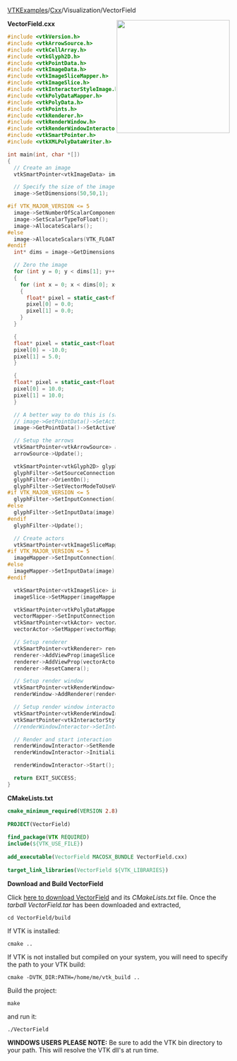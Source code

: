 [VTKExamples](/index/)/[Cxx](/Cxx)/Visualization/VectorField

<img align="right" src="https://github.com/lorensen/VTKExamples/blob/gh-pages/Testing/Baseline/Visualization/TestVectorField.png?raw=true" width="256" />

**VectorField.cxx**
```c++
#include <vtkVersion.h>
#include <vtkArrowSource.h>
#include <vtkCellArray.h>
#include <vtkGlyph2D.h>
#include <vtkPointData.h>
#include <vtkImageData.h>
#include <vtkImageSliceMapper.h>
#include <vtkImageSlice.h>
#include <vtkInteractorStyleImage.h>
#include <vtkPolyDataMapper.h>
#include <vtkPolyData.h>
#include <vtkPoints.h>
#include <vtkRenderer.h>
#include <vtkRenderWindow.h>
#include <vtkRenderWindowInteractor.h>
#include <vtkSmartPointer.h>
#include <vtkXMLPolyDataWriter.h>

int main(int, char *[])
{
  // Create an image
  vtkSmartPointer<vtkImageData> image = vtkSmartPointer<vtkImageData>::New();

  // Specify the size of the image data
  image->SetDimensions(50,50,1);

#if VTK_MAJOR_VERSION <= 5
  image->SetNumberOfScalarComponents(2);
  image->SetScalarTypeToFloat();
  image->AllocateScalars();
#else
  image->AllocateScalars(VTK_FLOAT,2);
#endif
  int* dims = image->GetDimensions();

  // Zero the image
  for (int y = 0; y < dims[1]; y++)
  {
    for (int x = 0; x < dims[0]; x++)
    {
      float* pixel = static_cast<float*>(image->GetScalarPointer(x,y,0));
      pixel[0] = 0.0;
      pixel[1] = 0.0;
    }
  }

  {
  float* pixel = static_cast<float*>(image->GetScalarPointer(20,20,0));
  pixel[0] = -10.0;
  pixel[1] = 5.0;
  }

  {
  float* pixel = static_cast<float*>(image->GetScalarPointer(30,30,0));
  pixel[0] = 10.0;
  pixel[1] = 10.0;
  }

  // A better way to do this is (should be tested for compilablilty and correctness):
  // image->GetPointData()->SetActiveVectors(image->GetPointData()->GetScalars()->GetName().c_str());
  image->GetPointData()->SetActiveVectors("ImageScalars");

  // Setup the arrows
  vtkSmartPointer<vtkArrowSource> arrowSource = vtkSmartPointer<vtkArrowSource>::New();
  arrowSource->Update();

  vtkSmartPointer<vtkGlyph2D> glyphFilter = vtkSmartPointer<vtkGlyph2D>::New();
  glyphFilter->SetSourceConnection(arrowSource->GetOutputPort());
  glyphFilter->OrientOn();
  glyphFilter->SetVectorModeToUseVector();
#if VTK_MAJOR_VERSION <= 5
  glyphFilter->SetInputConnection(image->GetProducerPort());
#else
  glyphFilter->SetInputData(image);
#endif
  glyphFilter->Update();

  // Create actors
  vtkSmartPointer<vtkImageSliceMapper> imageMapper = vtkSmartPointer<vtkImageSliceMapper>::New();
#if VTK_MAJOR_VERSION <= 5
  imageMapper->SetInputConnection(image->GetProducerPort());
#else
  imageMapper->SetInputData(image);
#endif

  vtkSmartPointer<vtkImageSlice> imageSlice = vtkSmartPointer<vtkImageSlice>::New();
  imageSlice->SetMapper(imageMapper);

  vtkSmartPointer<vtkPolyDataMapper> vectorMapper = vtkSmartPointer<vtkPolyDataMapper>::New();
  vectorMapper->SetInputConnection(glyphFilter->GetOutputPort());
  vtkSmartPointer<vtkActor> vectorActor = vtkSmartPointer<vtkActor>::New();
  vectorActor->SetMapper(vectorMapper);

  // Setup renderer
  vtkSmartPointer<vtkRenderer> renderer = vtkSmartPointer<vtkRenderer>::New();
  renderer->AddViewProp(imageSlice);
  renderer->AddViewProp(vectorActor);
  renderer->ResetCamera();

  // Setup render window
  vtkSmartPointer<vtkRenderWindow> renderWindow = vtkSmartPointer<vtkRenderWindow>::New();
  renderWindow->AddRenderer(renderer);

  // Setup render window interactor
  vtkSmartPointer<vtkRenderWindowInteractor> renderWindowInteractor = vtkSmartPointer<vtkRenderWindowInteractor>::New();
  vtkSmartPointer<vtkInteractorStyleImage> style = vtkSmartPointer<vtkInteractorStyleImage>::New();
  //renderWindowInteractor->SetInteractorStyle(style);

  // Render and start interaction
  renderWindowInteractor->SetRenderWindow(renderWindow);
  renderWindowInteractor->Initialize();

  renderWindowInteractor->Start();

  return EXIT_SUCCESS;
}
```
**CMakeLists.txt**
```cmake
cmake_minimum_required(VERSION 2.8)
 
PROJECT(VectorField)
 
find_package(VTK REQUIRED)
include(${VTK_USE_FILE})
 
add_executable(VectorField MACOSX_BUNDLE VectorField.cxx)
 
target_link_libraries(VectorField ${VTK_LIBRARIES})
```

**Download and Build VectorField**

Click [here to download VectorField](https://github.com/lorensen/VTKWikiExamplesTarballs/raw/master/VectorField.tar) and its *CMakeLists.txt* file.
Once the *tarball VectorField.tar* has been downloaded and extracted,
```
cd VectorField/build 
```
If VTK is installed:
```
cmake ..
```
If VTK is not installed but compiled on your system, you will need to specify the path to your VTK build:
```
cmake -DVTK_DIR:PATH=/home/me/vtk_build ..
```
Build the project:
```
make
```
and run it:
```
./VectorField
```
**WINDOWS USERS PLEASE NOTE:** Be sure to add the VTK bin directory to your path. This will resolve the VTK dll's at run time.

